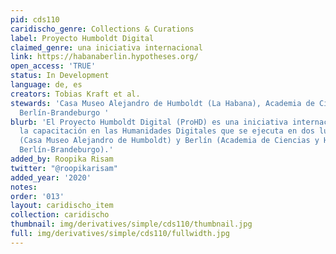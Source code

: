 ```yaml
---
pid: cds110
caridischo_genre: Collections & Curations
label: Proyecto Humboldt Digital
claimed_genre: una iniciativa internacional
link: https://habanaberlin.hypotheses.org/
open_access: 'TRUE'
status: In Development
language: de, es
creators: Tobias Kraft et al.
stewards: 'Casa Museo Alejandro de Humboldt (La Habana), Academia de Ciencias y Humanidades
  Berlín-Brandeburgo '
blurb: 'El Proyecto Humboldt Digital (ProHD) es una iniciativa internacional para
  la capacitación en las Humanidades Digitales que se ejecuta en dos lugares: La Habana
  (Casa Museo Alejandro de Humboldt) y Berlín (Academia de Ciencias y Humanidades
  Berlín-Brandeburgo).'
added_by: Roopika Risam
twitter: "@roopikarisam"
added_year: '2020'
notes:
order: '013'
layout: caridischo_item
collection: caridischo
thumbnail: img/derivatives/simple/cds110/thumbnail.jpg
full: img/derivatives/simple/cds110/fullwidth.jpg
---
```

